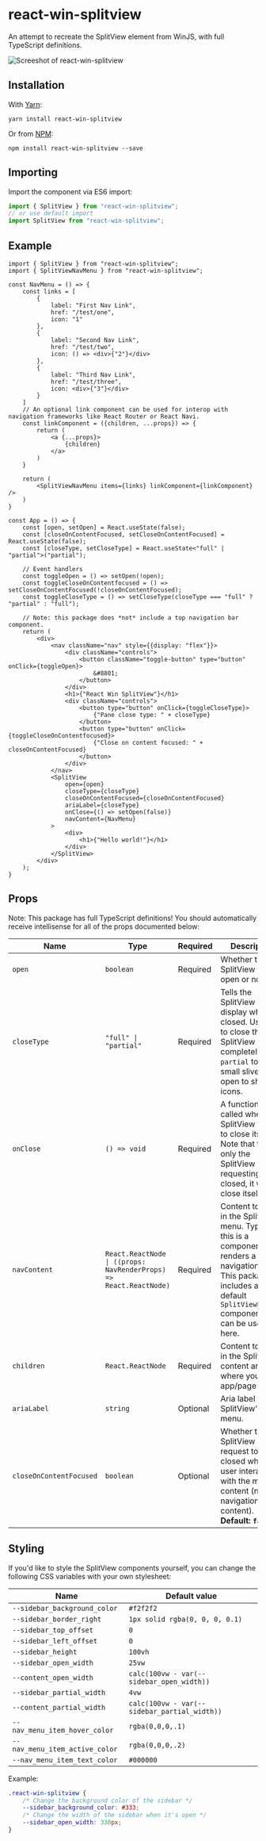 # react-win-splitview

An attempt to recreate the SplitView element from WinJS, with full TypeScript definitions.

![Screeshot of react-win-splitview](./assets/example.png)

## Installation

With [Yarn](https://github.com/yarnpkg/yarn):

```shell
yarn install react-win-splitview
```

Or from [NPM](https://npmjs.com/package/react-win-splitview):

```shell
npm install react-win-splitview --save
```

## Importing

Import the component via ES6 import:

```js
import { SplitView } from "react-win-splitview";
// or use default import
import SplitView from "react-win-splitview";
```

## Example

```tsx
import { SplitView } from "react-win-splitview";
import { SplitViewNavMenu } from "react-win-splitview";

const NavMenu = () => {
    const links = [
        {
            label: "First Nav Link",
            href: "/test/one",
            icon: "1"
        },
        {
            label: "Second Nav Link",
            href: "/test/two",
            icon: () => <div>{"2"}</div>
        },
        {
            label: "Third Nav Link",
            href: "/test/three",
            icon: <div>{"3"}</div>
        }
    ]
    // An optional link component can be used for interop with navigation frameworks like React Router or React Navi.
    const linkComponent = ({children, ...props}) => {
        return (
            <a {...props}>
                {children}
            </a>
        )
    }

    return (
        <SplitViewNavMenu items={links} linkComponent={linkComponent} />
    )
}

const App = () => {
    const [open, setOpen] = React.useState(false);
    const [closeOnContentFocused, setCloseOnContentFocused] = React.useState(false);
    const [closeType, setCloseType] = React.useState<"full" | "partial">("partial");

    // Event handlers
    const toggleOpen = () => setOpen(!open);
    const toggleCloseOnContentfocused = () => setCloseOnContentFocused(!closeOnContentFocused);
    const toggleCloseType = () => setCloseType(closeType === "full" ? "partial" : "full");

    // Note: this package does *not* include a top navigation bar component.
    return (
        <div>
            <nav className="nav" style={{display: "flex"}}>
                <div className="controls">
                    <button className="toggle-button" type="button" onClick={toggleOpen}>
                        &#8801;
                    </button>
                </div>
                <h1>{"React Win SplitView"}</h1>
                <div className="controls">
                    <button type="button" onClick={toggleCloseType}>
                        {"Pane close type: " + closeType}
                    </button>
                    <button type="button" onClick={toggleCloseOnContentfocused}>
                        {"Close on content focused: " + closeOnContentFocused}
                    </button>
                </div>
            </nav>
            <SplitView
                open={open}
                closeType={closeType}
                closeOnContentFocused={closeOnContentFocused}
                ariaLabel={closeType}
                onClose={() => setOpen(false)}
                navContent={NavMenu}
            >
                <div>
                    <h1>{"Hello world!"}</h1>
                </div>
            </SplitView>
        </div>
    );
}
```

## Props

Note: This package has full TypeScript definitions! You should automatically receive intellisense for all of the props documented below:

| Name | Type | Required | Description |
|------|------|----------|-------------|
|`open`| `boolean`| Required | Whether the SplitView pane is open or not. |
|`closeType`| `"full" \| "partial"`| Required | Tells the SplitView how to display when closed. Use `full` to close the SplitView completely, and `partial` to keep a small sliver of it open to show icons. |
|`onClose`| `() => void` | Required | A function that's called when the SplitView wants to close itself. Note that this is only the SplitView requesting to be closed, it will not close itself. |
|`navContent`| `React.ReactNode \| ((props: NavRenderProps) => React.ReactNode)`| Required | Content to show in the SplitView's menu. Typically this is a component that renders a list of navigation links. This package includes a default `SplitViewNavMenu` component that can be used here. |
| `children` | `React.ReactNode` | Required | Content to show in the SplitView's content area (i.e. where your app/page goes). |
|`ariaLabel`| `string`| Optional | Aria label for the SplitView's menu. |
|`closeOnContentFocused`| `boolean`| Optional | Whether the SplitView should request to be closed when the user interacts with the main content (not the navigation content). **Default: `false`**. |

## Styling

If you'd like to style the SplitView components yourself, you can change the following CSS variables with your own stylesheet:

| Name | Default value |
| ---- | ------------- |
| `--sidebar_background_color` | `#f2f2f2` |
| `--sidebar_border_right` | `1px solid rgba(0, 0, 0, 0.1)` |
| `--sidebar_top_offset` | `0` |
| `--sidebar_left_offset` | `0` |
| `--sidebar_height` | `100vh` |
| `--sidebar_open_width` | `25vw` |
| `--content_open_width` | `calc(100vw - var(--sidebar_open_width))` |
| `--sidebar_partial_width` | `4vw` |
| `--content_partial_width` | `calc(100vw - var(--sidebar_partial_width))` |
| `--nav_menu_item_hover_color` | `rgba(0,0,0,.1)` |
| `--nav_menu_item_active_color` | `rgba(0,0,0,.2)` |
| `--nav_menu_item_text_color` | `#000000` |

Example:

```css
.react-win-splitview {
    /* Change the background color of the sidebar */
    --sidebar_background_color: #333;
    /* Change the width of the sidebar when it's open */
    --sidebar_open_width: 330px;
}
```
